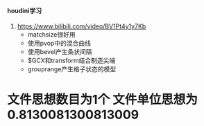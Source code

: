 #### houdini学习

1. https://www.bilibili.com/video/BV1Pt4y1y7Kb
   * matchsize很好用
   * 使用pvop中的混合曲线
   * 使用bevel产生条状间隔
   * $GCX和transform结合制造尖端
   * grouprange产生格子状态的模型
# 文件思想数目为1个 文件单位思想为0.8130081300813009